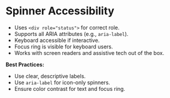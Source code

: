 # Spinner Accessibility

- Uses `<div role="status">` for correct role.
- Supports all ARIA attributes (e.g., `aria-label`).
- Keyboard accessible if interactive.
- Focus ring is visible for keyboard users.
- Works with screen readers and assistive tech out of the box.

**Best Practices:**

- Use clear, descriptive labels.
- Use `aria-label` for icon-only spinners.
- Ensure color contrast for text and focus ring.
